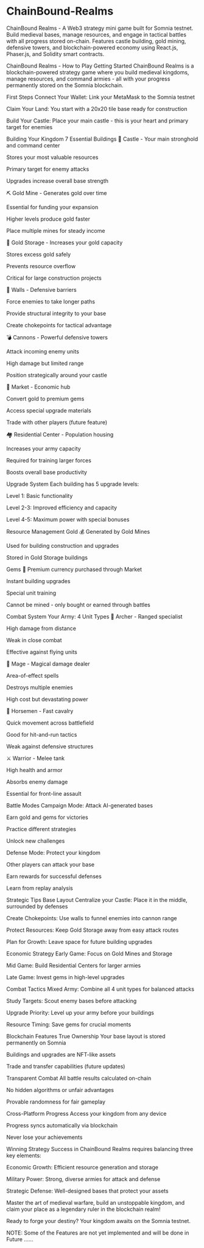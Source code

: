 # ChainBound-Realms
ChainBound Realms - A Web3 strategy mini game built for Somnia testnet. Build medieval bases, manage resources, and engage in tactical battles with all progress stored on-chain. Features castle building, gold mining, defensive towers, and blockchain-powered economy using React.js, Phaser.js, and Solidity smart contracts.

ChainBound Realms - How to Play
Getting Started
ChainBound Realms is a blockchain-powered strategy game where you build medieval kingdoms, manage resources, and command armies - all with your progress permanently stored on the Somnia blockchain.

First Steps
Connect Your Wallet: Link your MetaMask to the Somnia testnet

Claim Your Land: You start with a 20x20 tile base ready for construction

Build Your Castle: Place your main castle - this is your heart and primary target for enemies

Building Your Kingdom
7 Essential Buildings
🏰 Castle - Your main stronghold and command center

Stores your most valuable resources

Primary target for enemy attacks

Upgrades increase overall base strength

⛏️ Gold Mine - Generates gold over time

Essential for funding your expansion

Higher levels produce gold faster

Place multiple mines for steady income

🏦 Gold Storage - Increases your gold capacity

Stores excess gold safely

Prevents resource overflow

Critical for large construction projects

🧱 Walls - Defensive barriers

Force enemies to take longer paths

Provide structural integrity to your base

Create chokepoints for tactical advantage

💣 Cannons - Powerful defensive towers

Attack incoming enemy units

High damage but limited range

Position strategically around your castle

🏪 Market - Economic hub

Convert gold to premium gems

Access special upgrade materials

Trade with other players (future feature)

🏘️ Residential Center - Population housing

Increases your army capacity

Required for training larger forces

Boosts overall base productivity

Upgrade System
Each building has 5 upgrade levels:

Level 1: Basic functionality

Level 2-3: Improved efficiency and capacity

Level 4-5: Maximum power with special bonuses

Resource Management
Gold 💰
Generated by Gold Mines

Used for building construction and upgrades

Stored in Gold Storage buildings

Gems 💎
Premium currency purchased through Market

Instant building upgrades

Special unit training

Cannot be mined - only bought or earned through battles

Combat System
Your Army: 4 Unit Types
🏹 Archer - Ranged specialist

High damage from distance

Weak in close combat

Effective against flying units

🧙 Mage - Magical damage dealer

Area-of-effect spells

Destroys multiple enemies

High cost but devastating power

🐎 Horsemen - Fast cavalry

Quick movement across battlefield

Good for hit-and-run tactics

Weak against defensive structures

⚔️ Warrior - Melee tank

High health and armor

Absorbs enemy damage

Essential for front-line assault

Battle Modes
Campaign Mode: Attack AI-generated bases

Earn gold and gems for victories

Practice different strategies

Unlock new challenges

Defense Mode: Protect your kingdom

Other players can attack your base

Earn rewards for successful defenses

Learn from replay analysis

Strategic Tips
Base Layout
Centralize your Castle: Place it in the middle, surrounded by defenses

Create Chokepoints: Use walls to funnel enemies into cannon range

Protect Resources: Keep Gold Storage away from easy attack routes

Plan for Growth: Leave space for future building upgrades

Economic Strategy
Early Game: Focus on Gold Mines and Storage

Mid Game: Build Residential Centers for larger armies

Late Game: Invest gems in high-level upgrades

Combat Tactics
Mixed Army: Combine all 4 unit types for balanced attacks

Study Targets: Scout enemy bases before attacking

Upgrade Priority: Level up your army before your buildings

Resource Timing: Save gems for crucial moments

Blockchain Features
True Ownership
Your base layout is stored permanently on Somnia

Buildings and upgrades are NFT-like assets

Trade and transfer capabilities (future updates)

Transparent Combat
All battle results calculated on-chain

No hidden algorithms or unfair advantages

Provable randomness for fair gameplay

Cross-Platform Progress
Access your kingdom from any device

Progress syncs automatically via blockchain

Never lose your achievements

Winning Strategy
Success in ChainBound Realms requires balancing three key elements:

Economic Growth: Efficient resource generation and storage

Military Power: Strong, diverse armies for attack and defense

Strategic Defense: Well-designed bases that protect your assets

Master the art of medieval warfare, build an unstoppable kingdom, and claim your place as a legendary ruler in the blockchain realm!

Ready to forge your destiny? Your kingdom awaits on the Somnia testnet.

NOTE: Some of the Features are not yet implemented and will be done in Future ......

